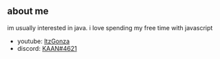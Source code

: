## about me

im usually interested in java. i love spending my free time with javascript

- youtube: [ItzGonza](https://www.youtube.com/channel/UCdbH53T-h3OsnZe_2BpLzsQ?view_as=subscriber)
- discord: [KAAN#4621](https://discord.com/users/736175983870083093)
